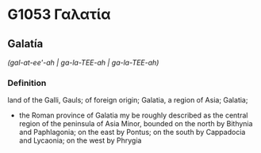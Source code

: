 # G1053 Γαλατία

## Galatía

_(gal-at-ee'-ah | ga-la-TEE-ah | ga-la-TEE-ah)_

### Definition

land of the Galli, Gauls; of foreign origin; Galatia, a region of Asia; Galatia; 

- the Roman province of Galatia my be roughly described as the central region of the peninsula of Asia Minor, bounded on the north by Bithynia and Paphlagonia; on the east by Pontus; on the south by Cappadocia and Lycaonia; on the west by Phrygia
